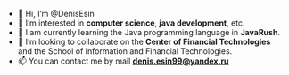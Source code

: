- 👋 Hi, I’m @DenisEsin
- 👀 I’m interested in **computer science**, **java development**, etc.
- 🌱 I am currently learning the Java programming language in **JavaRush**.
- 💞️ I’m looking to collaborate on the **Center of Financial Technologies** and the School of Information and Financial Technologies.
- 📫 You can contact me by mail **denis.esin99@yandex.ru**

<!---
DenisEsin/DenisEsin is a ✨ special ✨ repository because its `README.md` (this file) appears on your GitHub profile.
You can click the Preview link to take a look at your changes.
--->
